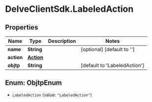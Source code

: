 # DelveClientSdk.LabeledAction

## Properties

Name | Type | Description | Notes
------------ | ------------- | ------------- | -------------
**name** | **String** |  | [optional] [default to &#39;&#39;]
**action** | [**Action**](Action.md) |  | 
**objtp** | **String** |  | [default to &#39;LabeledAction&#39;]



## Enum: ObjtpEnum


* `LabeledAction` (value: `"LabeledAction"`)




